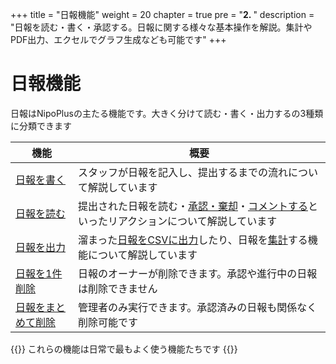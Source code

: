 +++
title = "日報機能"
weight = 20
chapter = true
pre = "<b>2. </b>"
description = "日報を読む・書く・承認する。日報に関する様々な基本操作を解説。集計やPDF出力、エクセルでグラフ生成なども可能です"
+++

# 日報機能

日報はNipoPlusの主たる機能です。大きく分けて読む・書く・出力するの3種類に分類できます

|機能|概要|
|---|---|
|[日報を書く](/report/write/write/)|スタッフが日報を記入し、提出するまでの流れについて解説しています|
|[日報を読む](/report/read/list/)|提出された日報を読む・[承認・棄却](/report/read/detail/state/)・[コメントする](/report/read/detail/comment/)といったリアクションについて解説しています|
|[日報を出力](/report/totalling/)|溜まった[日報をCSVに出力](/report/read/detail/csv/)したり、日報を[集計](/report/totalling/transition/)する機能について解説しています|
|[日報を1件削除](/remove/report/)|日報のオーナーが削除できます。承認や進行中の日報は削除できません|
|[日報をまとめて削除](/remove/reportbatch/)|管理者のみ実行できます。承認済みの日報も関係なく削除可能です|

{{<alice pos="right" icon="here">}}
これらの機能は日常で最もよく使う機能たちです
{{</alice>}}

